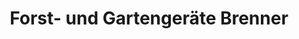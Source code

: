 ---
title: "Forst- und Gartengeräte Brenner"
url: /schmoelln/forst-und-gartengeraete-brenner/
shop: Garten-Center
---